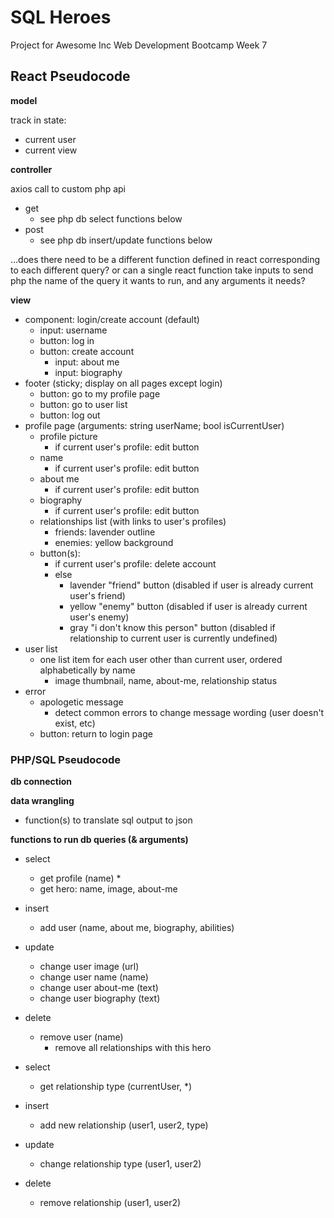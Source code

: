 # SQL Heroes
Project for Awesome Inc Web Development Bootcamp Week 7

## React Pseudocode
**model**

track in state:
* current user
* current view

**controller**

axios call to custom php api
* get
    * see php db select functions below
* post
    * see php db insert/update functions below

...does there need to be a different function defined in react corresponding to each different query? or can a single react function take inputs to send php the name of the query it wants to run, and any arguments it needs?

**view**

* component: login/create account (default)
    * input: username
    * button: log in
    * button: create account
        * input: about me
        * input: biography
* footer (sticky; display on all pages except login)
    * button: go to my profile page
    * button: go to user list
    * button: log out
* profile page (arguments: string userName; bool isCurrentUser)
    * profile picture
        * if current user's profile: edit button
    * name
        * if current user's profile: edit button
    * about me
        * if current user's profile: edit button
    * biography
        * if current user's profile: edit button
    * relationships list (with links to user's profiles)
        * friends: lavender outline
        * enemies: yellow background
    * button(s):
        * if current user's profile: delete account
        * else
            * lavender "friend" button (disabled if user is already current user's friend)
            * yellow "enemy" button (disabled if user is already current user's enemy)
            * gray "i don't know this person" button (disabled if relationship to current user is currently undefined)
* user list
    * one list item for each user other than current user, ordered alphabetically by name
        * image thumbnail, name, about-me, relationship status
* error
    * apologetic message
        * detect common errors to change message wording (user doesn't exist, etc)
    * button: return to login page

### PHP/SQL Pseudocode
**db connection**

**data wrangling**
* function(s) to translate sql output to json

**functions to run db queries (& arguments)**

<!-- rework to account for all tables affected -->

* select
    * get profile (name)
        * 
    * get hero: name, image, about-me 
* insert
    * add user (name, about me, biography, abilities)
* update
    * change user image (url)
    * change user name (name)
    * change user about-me (text)
    * change user biography (text) 
* delete
    * remove user (name)
        * remove all relationships with this hero

* select
    * get relationship type (currentUser, *)
* insert
    * add new relationship (user1, user2, type)
* update
    * change relationship type (user1, user2)
* delete
    * remove relationship (user1, user2)
